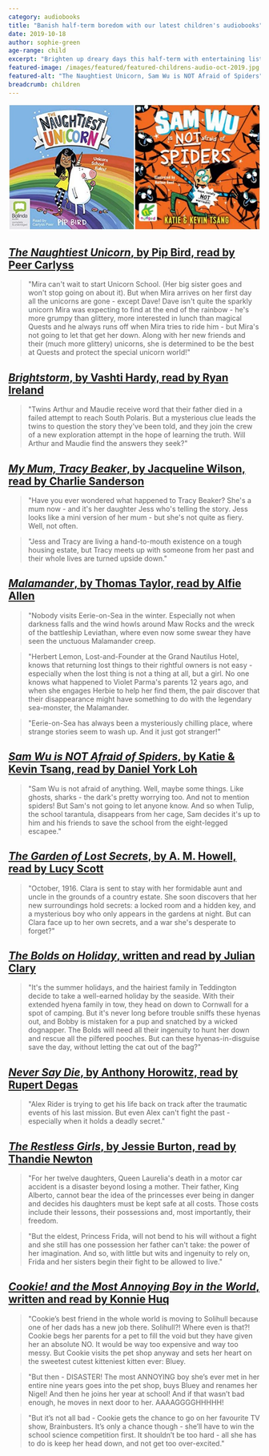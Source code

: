 ```yaml
---
category: audiobooks
title: "Banish half-term boredom with our latest children's audiobooks"
date: 2019-10-18
author: sophie-green
age-range: child
excerpt: "Brighten up dreary days this half-term with entertaining listens from our favourite authors."
featured-image: /images/featured/featured-childrens-audio-oct-2019.jpg
featured-alt: "The Naughtiest Unicorn, Sam Wu is NOT Afraid of Spiders"
breadcrumb: children
---
```


![The Naughtiest Unicorn, Sam Wu is NOT Afraid of Spiders](/images/featured/featured-childrens-audio-oct-2019.jpg)

## [<cite>The Naughtiest Unicorn</cite>, by Pip Bird, read by Peer Carlyss](https://suffolk.spydus.co.uk/cgi-bin/spydus.exe/ENQ/OPAC/BIBENQ?BRN=2597031)

> "Mira can't wait to start Unicorn School. (Her big sister goes and won't stop going on about it). But when Mira arrives on her first day all the unicorns are gone - except Dave! Dave isn't quite the sparkly unicorn Mira was expecting to find at the end of the rainbow - he's more grumpy than glittery, more interested in lunch than magical Quests and he always runs off when Mira tries to ride him - but Mira's not going to let that get her down. Along with her new friends and their (much more glittery) unicorns, she is determined to be the best at Quests and protect the special unicorn world!"

## [<cite>Brightstorm</cite>, by Vashti Hardy, read by Ryan Ireland](https://suffolk.spydus.co.uk/cgi-bin/spydus.exe/ENQ/OPAC/BIBENQ?BRN=2612086)

> "Twins Arthur and Maudie receive word that their father died in a failed attempt to reach South Polaris. But a mysterious clue leads the twins to question the story they've been told, and they join the crew of a new exploration attempt in the hope of learning the truth. Will Arthur and Maudie find the answers they seek?"

## [<cite>My Mum, Tracy Beaker</cite>, by Jacqueline Wilson, read by Charlie Sanderson](https://suffolk.spydus.co.uk/cgi-bin/spydus.exe/ENQ/OPAC/BIBENQ?BRN=2499504)

> "Have you ever wondered what happened to Tracy Beaker? She's a mum now - and it's her daughter Jess who's telling the story. Jess looks like a mini version of her mum - but she's not quite as fiery. Well, not often.

> "Jess and Tracy are living a hand-to-mouth existence on a tough housing estate, but Tracy meets up with someone from her past and their whole lives are turned upside down."

## [<cite>Malamander</cite>, by Thomas Taylor, read by Alfie Allen](https://suffolk.spydus.co.uk/cgi-bin/spydus.exe/ENQ/OPAC/BIBENQ?BRN=2592417)

> "Nobody visits Eerie-on-Sea in the winter. Especially not when darkness falls and the wind howls around Maw Rocks and the wreck of the battleship Leviathan, where even now some swear they have seen the unctuous Malamander creep.

> "Herbert Lemon, Lost-and-Founder at the Grand Nautilus Hotel, knows that returning lost things to their rightful owners is not easy - especially when the lost thing is not a thing at all, but a girl. No one knows what happened to Violet Parma's parents 12 years ago, and when she engages Herbie to help her find them, the pair discover that their disappearance might have something to do with the legendary sea-monster, the Malamander.

> "Eerie-on-Sea has always been a mysteriously chilling place, where strange stories seem to wash up. And it just got stranger!"

## [<cite>Sam Wu is NOT Afraid of Spiders</cite>, by Katie & Kevin Tsang, read by Daniel York Loh](https://suffolk.spydus.co.uk/cgi-bin/spydus.exe/ENQ/OPAC/BIBENQ?BRN=2592413)

> "Sam Wu is not afraid of anything. Well, maybe some things. Like ghosts, sharks - the dark's pretty worrying too. And not to mention spiders! But Sam's not going to let anyone know. And so when Tulip, the school tarantula, disappears from her cage, Sam decides it's up to him and his friends to save the school from the eight-legged escapee."

## [<cite>The Garden of Lost Secrets</cite>, by A. M. Howell, read by Lucy Scott](https://suffolk.spydus.co.uk/cgi-bin/spydus.exe/ENQ/OPAC/BIBENQ?BRN=2592491)

> "October, 1916. Clara is sent to stay with her formidable aunt and uncle in the grounds of a country estate. She soon discovers that her new surroundings hold secrets: a locked room and a hidden key, and a mysterious boy who only appears in the gardens at night. But can Clara face up to her own secrets, and a war she's desperate to forget?"

## [<cite>The Bolds on Holiday</cite>, written and read by Julian Clary](https://suffolk.spydus.co.uk/cgi-bin/spydus.exe/ENQ/OPAC/BIBENQ?BRN=2473440)

> "It's the summer holidays, and the hairiest family in Teddington decide to take a well-earned holiday by the seaside. With their extended hyena family in tow, they head on down to Cornwall for a spot of camping. But it's never long before trouble sniffs these hyenas out, and Bobby is mistaken for a pup and snatched by a wicked dognapper. The Bolds will need all their ingenuity to hunt her down and rescue all the pilfered pooches. But can these hyenas-in-disguise save the day, without letting the cat out of the bag?"

## [<cite>Never Say Die</cite>, by Anthony Horowitz, read by Rupert Degas](https://suffolk.spydus.co.uk/cgi-bin/spydus.exe/ENQ/OPAC/BIBENQ?BRN=2201931)

> "Alex Rider is trying to get his life back on track after the traumatic events of his last mission. But even Alex can't fight the past - especially when it holds a deadly secret."

## [<cite>The Restless Girls</cite>, by Jessie Burton, read by Thandie Newton](https://suffolk.spydus.co.uk/cgi-bin/spydus.exe/ENQ/OPAC/BIBENQ?BRN=2549557)

> "For her twelve daughters, Queen Laurelia's death in a motor car accident is a disaster beyond losing a mother. Their father, King Alberto, cannot bear the idea of the princesses ever being in danger and decides his daughters must be kept safe at all costs. Those costs include their lessons, their possessions and, most importantly, their freedom.

> "But the eldest, Princess Frida, will not bend to his will without a fight and she still has one possession her father can't take: the power of her imagination. And so, with little but wits and ingenuity to rely on, Frida and her sisters begin their fight to be allowed to live."

## [<cite>Cookie! and the Most Annoying Boy in the World</cite>, written and read by Konnie Huq](https://suffolk.spydus.co.uk/cgi-bin/spydus.exe/ENQ/OPAC/BIBENQ?BRN=2662715)

> "Cookie’s best friend in the whole world is moving to Solihull because one of her dads has a new job there. Solihull?! Where even is that?! Cookie begs her parents for a pet to fill the void but they have given her an absolute NO. It would be way too expensive and way too messy. But Cookie visits the pet shop anyway and sets her heart on the sweetest cutest kitteniest kitten ever: Bluey.

> "But then - DISASTER! The most ANNOYING boy she’s ever met in her entire nine years goes into the pet shop, buys Bluey and renames her Nigel! And then he joins her year at school! And if that wasn’t bad enough, he moves in next door to her. AAAAGGGGHHHHH!

> "But it’s not all bad - Cookie gets the chance to go on her favourite TV show, Brainbusters. It’s only a chance though - she’ll have to win the school science competition first. It shouldn’t be too hard - all she has to do is keep her head down, and not get too over-excited."
